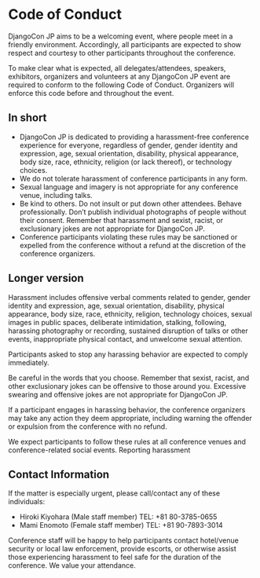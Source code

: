 # Code of Conduct

DjangoCon JP aims to be a welcoming event, where people meet in a friendly environment.
Accordingly, all participants are expected to show respect and courtesy to other participants throughout the conference.

To make clear what is expected, all delegates/attendees, speakers, exhibitors, organizers
and volunteers at any DjangoCon JP event are required to conform to the following Code of Conduct.
Organizers will enforce this code before and throughout the event.

## In short

* DjangoCon JP is dedicated to providing a harassment-free conference experience for everyone,
  regardless of gender, gender identity and expression, age, sexual orientation, disability, physical appearance,
  body size, race, ethnicity, religion (or lack thereof), or technology choices.
* We do not tolerate harassment of conference participants in any form.
* Sexual language and imagery is not appropriate for any conference venue, including talks.
* Be kind to others. Do not insult or put down other attendees. Behave professionally.
  Don’t publish individual photographs of people without their consent.
  Remember that harassment and sexist, racist, or exclusionary jokes are not appropriate for DjangoCon JP.
* Conference participants violating these rules may be sanctioned or expelled from the conference without a refund
  at the discretion of the conference organizers.

## Longer version

Harassment includes offensive verbal comments related to gender, gender identity and expression,
age, sexual orientation, disability, physical appearance, body size, race, ethnicity, religion,
technology choices, sexual images in public spaces, deliberate intimidation, stalking, following,
harassing photography or recording, sustained disruption of talks or other events, inappropriate physical contact,
and unwelcome sexual attention.

Participants asked to stop any harassing behavior are expected to comply immediately.

Be careful in the words that you choose. Remember that sexist, racist, and other exclusionary jokes can be offensive
to those around you. Excessive swearing and offensive jokes are not appropriate for DjangoCon JP.

If a participant engages in harassing behavior, the conference organizers may take any action they deem appropriate,
including warning the offender or expulsion from the conference with no refund.

We expect participants to follow these rules at all conference venues and conference-related social events.
Reporting harassment


## Contact Information

If the matter is especially urgent, please call/contact any of these individuals:

* Hiroki Kiyohara (Male staff member)  TEL: +81 80-3785-0655
* Mami Enomoto (Female staff member)  TEL: +81 90-7893-3014

Conference staff will be happy to help participants contact hotel/venue security or local law enforcement, provide escorts, or otherwise assist those experiencing harassment to feel safe for the duration of the conference. We value your attendance.
